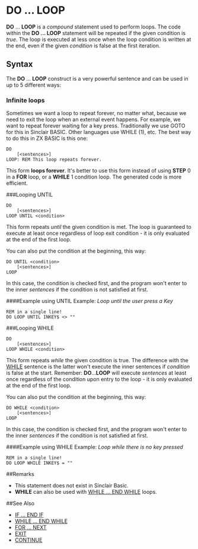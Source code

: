# DO ... LOOP

**DO** ... **LOOP** is a _compound_ statement used to perform loops. The code within the **DO ... LOOP** statement will be repeated if the given condition is _true_. The loop is executed at less once when the loop condition is written at the end, even if the given _condition_ is false at the first iteration.

## Syntax
The **DO** ... **LOOP** construct is a very powerful sentence and can be used in up to 5 different ways:

### Infinite loops
Sometimes we want a loop to repeat forever, no matter what, because we need to exit the loop when an external event happens. For example, we want to repeat forever waiting for a key press. Traditionally we use GOTO for this in Sinclair BASIC. Other languages use WHILE (1), etc. The best way to do this in ZX BASIC is this one:

```
DO
    [<sentences>]
LOOP: REM This loop repeats forever.
```

This form **loops forever**. It's better to use this form instead of using **STEP** 0 in a **FOR** loop, or a **WHILE** 1 condition loop. The generated code is more efficient.

###Looping UNTIL

```
DO
    [<sentences>]
LOOP UNTIL <condition>
```


This form repeats _until_ the given condition is met. The loop is guaranteed to execute at least once regardless of loop exit condition - it is only evaluated at the end of the first loop.

You can also put the condition at the beginning, this way:

```
DO UNTIL <condition>
    [<sentences>]
LOOP
```


In this case, the condition is checked first, and the program won't enter to the inner _sentences_ if the condition is not satisfied at first.

####Example using UNTIL
Example: _Loop until the user press a Key_

```
REM in a single line!
DO LOOP UNTIL INKEY$ <> ""
```


###Looping WHILE

```
DO
    [<sentences>]
LOOP WHILE <condition>
```


This form repeats _while_ the given condition is true.
The difference with the [WHILE](while.md) sentence is the latter won't execute the inner sentences if _condition_ is false at the start. Remember: **DO**...**LOOP** will execute _sentences_ at least once regardless of the condition upon entry to the loop - it is only evaluated at the end of the first loop.

You can also put the condition at the beginning, this way:

```
DO WHILE <condition>
    [<sentences>]
LOOP
```


In this case, the condition is checked first, and the program won't enter to the inner _sentences_ if the condition is not satisfied at first.

####Example using WHILE
Example: _Loop while there is no key pressed_

```
REM in a single line!
DO LOOP WHILE INKEY$ = ""
```


##Remarks
* This statement does not exist in Sinclair Basic.
* **WHILE** can also be used with [WHILE ... END WHILE](while.md) loops.

##See Also
* [IF ... END IF](if.md)
* [WHILE ... END WHILE](while.md)
* [FOR ... NEXT](for.md)
* [EXIT](exit.md)
* [CONTINUE](continue.md)
